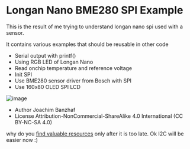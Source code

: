 # Longan Nano BME280 SPI Example

This is the result of me trying to understand longan nano spi used with a sensor.

It contains various examples that should be reusable in other code
* Serial output with printf()
* Using RGB LED of Longan Nano
* Read onchip temperature and reference voltage
* Init SPI
* Use BME280 sensor driver from Bosch with SPI
* Use 160x80 OLED SPI LCD 

![image](https://user-images.githubusercontent.com/32450554/94978935-3cad1300-0520-11eb-87f4-05830660fd91.png)

* Author  Joachim Banzhaf
* License Attribution-NonCommercial-ShareAlike 4.0 International (CC BY-NC-SA 4.0)

why do you [find valuable resources](https://github.com/MuellerA/LonganNanoTest/tree/master/SpiDma/src) only after it is too late. Ok I2C will be easier now :)
